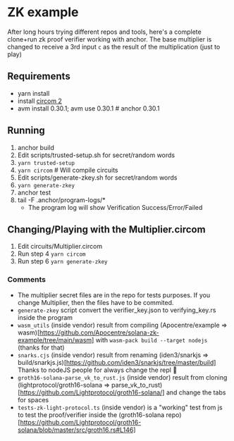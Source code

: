 # ZK example
After long hours trying different repos and tools, here's a complete clone+run zk proof verifier working with anchor.
The base multiplier is changed to receive a 3rd input `c` as the result of the multiplication (just to play)

## Requirements
- yarn install
- install [circom 2](https://docs.circom.io/getting-started/installation/)
- avm install 0.30.1; avm use 0.30.1 # anchor 0.30.1

## Running
1) anchor build
2) Edit scripts/trusted-setup.sh for secret/random words
3) `yarn trusted-setup`
4) `yarn circom` # Will compile circuits
5) Edit scripts/generate-zkey.sh for secret/random words
6) `yarn generate-zkey`
7) anchor test
8) tail -F .anchor/program-logs/*
    - The program log will show Verification Success/Error/Failed

## Changing/Playing with the Multiplier.circom
1) Edit circuits/Multiplier.circom
2) Run step 4 `yarn circom`
3) Run step 6 `yarn generate-zkey`


### Comments
- The multiplier secret files are in the repo for tests purposes. If you change Multiplier, then the files have to be commited.
- `generate-zkey` script convert the verifier_key.json to verifying_key.rs inside the program
- `wasm_utils` (inside vendor) result from compiling (Apocentre/example => wasm)[https://github.com/Apocentre/solana-zk-example/tree/main/wasm] with `wasm-pack build --target nodejs` (thanks for that)
- `snarks.cjs` (inside vendor) result from renaming (iden3/snarkjs => build/snarkjs.js)[https://github.com/iden3/snarkjs/tree/master/build] Thanks to nodeJS people for always change the repl :rocket:
- `groth16-solana-parse_vk_to_rust.js` (inside vendor) result from cloning (lightprotocol/groth16-solana => parse_vk_to_rust)[https://github.com/Lightprotocol/groth16-solana/] and change the tabs for spaces
- `tests-zk-light-protocol.ts` (inside vendor) is a "working" test from js to test the proof/verifier inside the (groth16-solana repo)[https://github.com/Lightprotocol/groth16-solana/blob/master/src/groth16.rs#L146]
